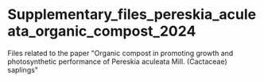 # Supplementary_files_pereskia_aculeata_organic_compost_2024
Files related to the paper "Organic compost in promoting growth and photosynthetic performance of Pereskia aculeata Mill. (Cactaceae) saplings"
